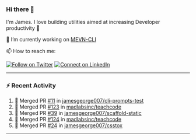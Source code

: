### Hi there 👋

I'm James. I love building utilities aimed at increasing Developer productivity :raised_hands: 

🔭 I’m currently working on [MEVN-CLI](https://github.com/madlabsinc/mevn-cli)

📫 How to reach me:

[![Follow on Twitter](https://img.shields.io/badge/--twitter?label=Twitter&logo=Twitter&style=social)](https://twitter.com/james_madhacks) [![Connect on LinkedIn](https://img.shields.io/badge/--linkedin?label=LinkedIn&logo=LinkedIn&style=social)](https://www.linkedin.com/in/jamesgeorge007)

---

### :zap: Recent Activity

<!--START_SECTION:activity-->
1. 🎉 Merged PR [#11](https://github.com/jamesgeorge007/cli-prompts-test/pull/11) in [jamesgeorge007/cli-prompts-test](https://github.com/jamesgeorge007/cli-prompts-test)
2. 🎉 Merged PR [#123](https://github.com/madlabsinc/teachcode/pull/123) in [madlabsinc/teachcode](https://github.com/madlabsinc/teachcode)
3. 🎉 Merged PR [#39](https://github.com/jamesgeorge007/scaffold-static/pull/39) in [jamesgeorge007/scaffold-static](https://github.com/jamesgeorge007/scaffold-static)
4. 🎉 Merged PR [#124](https://github.com/madlabsinc/teachcode/pull/124) in [madlabsinc/teachcode](https://github.com/madlabsinc/teachcode)
5. 🎉 Merged PR [#24](https://github.com/jamesgeorge007/csstox/pull/24) in [jamesgeorge007/csstox](https://github.com/jamesgeorge007/csstox)
<!--END_SECTION:activity-->

---

<!--
**jamesgeorge007/jamesgeorge007** is a ✨ _special_ ✨ repository because its `README.md` (this file) appears on your GitHub profile.

Here are some ideas to get you started:

- 🌱 I’m currently learning ...
- 👯 I’m looking to collaborate on ...
- 🤔 I’m looking for help with ...
- 💬 Ask me about ...
- 😄 Pronouns: ...
- ⚡ Fun fact: ...
-->
